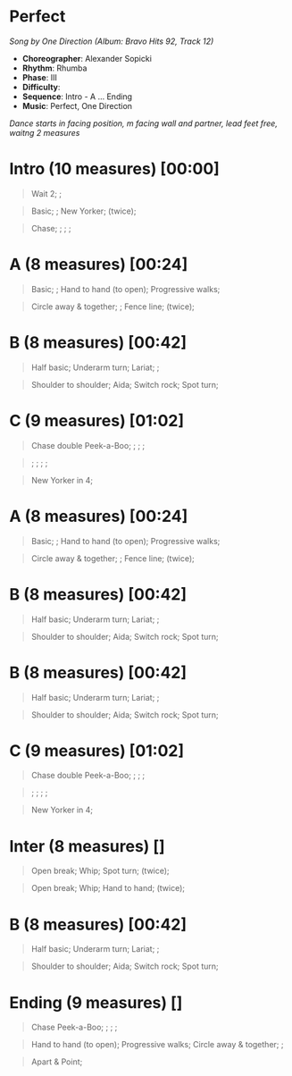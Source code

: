 # Perfect
*Song by One Direction (Album: Bravo Hits 92, Track 12)*

* **Choreographer**: Alexander Sopicki
* **Rhythm**: Rhumba
* **Phase**: III
* **Difficulty**:
* **Sequence**: Intro - A ... Ending
* **Music**: Perfect, One Direction

*Dance starts in facing position, m facing wall and partner, lead feet free, waitng 2 measures*

# Intro (10 measures) [00:00]

> Wait 2; ;

> Basic; ; New Yorker; (twice);

> Chase; ; ; ;


# A (8 measures) [00:24]

> Basic; ; Hand to hand (to open); Progressive walks;

> Circle away & together; ; Fence line; (twice);

# B (8 measures) [00:42]

> Half basic; Underarm turn; Lariat; ;

> Shoulder to shoulder; Aida; Switch rock; Spot turn;

# C (9 measures) [01:02]

> Chase double Peek-a-Boo; ; ; ;

> ; ; ; ;

> New Yorker in 4;

# A (8 measures) [00:24]

> Basic; ; Hand to hand (to open); Progressive walks;

> Circle away & together; ; Fence line; (twice);

# B (8 measures) [00:42]

> Half basic; Underarm turn; Lariat; ;

> Shoulder to shoulder; Aida; Switch rock; Spot turn;

# B (8 measures) [00:42]

> Half basic; Underarm turn; Lariat; ;

> Shoulder to shoulder; Aida; Switch rock; Spot turn;

# C (9 measures) [01:02]

> Chase double Peek-a-Boo; ; ; ;

> ; ; ; ;

> New Yorker in 4;

# Inter (8 measures) []

> Open break; Whip; Spot turn; (twice);

> Open break; Whip; Hand to hand; (twice);

# B (8 measures) [00:42]

> Half basic; Underarm turn; Lariat; ;

> Shoulder to shoulder; Aida; Switch rock; Spot turn;

# Ending (9 measures) []

> Chase Peek-a-Boo; ; ; ;

> Hand to hand (to open); Progressive walks; Circle away & together; ;

> Apart & Point;
